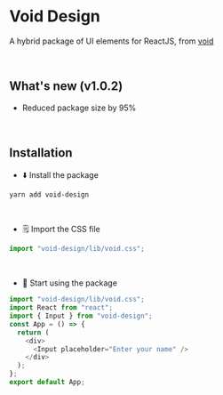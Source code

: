 # Void Design

A hybrid package of UI elements for ReactJS, from [void](https://github.com/void-verse)

<br />

## What's new (v1.0.2)

- Reduced package size by 95%

<br />

## Installation

- :arrow_down: Install the package

```bash
yarn add void-design
```

<br />

- :spiral_notepad: Import the CSS file

```js
import "void-design/lib/void.css";
```

<br />

- :blue_heart: Start using the package

```js
import "void-design/lib/void.css";
import React from "react";
import { Input } from "void-design";
const App = () => {
  return (
    <div>
      <Input placeholder="Enter your name" />
    </div>
  );
};
export default App;
```
